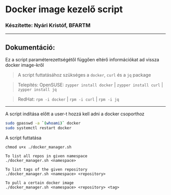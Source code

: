 # Docker image kezelő script
### Készítette: Nyári Kristóf, BFARTM
---
## Dokumentáció:
Ez a script paraméterezettségétől függően eltérő információkat ad vissza docker image-kről
> A script futtatásához szükséges a `docker`, `curl` és a `jq` package

> Telepítés: OpenSUSE: `zypper install docker` | `zypper install curl` | `zypper install jq`

> RedHat: `rpm -i docker` | `rpm -i curl` | `rpm -i jq`


---
A script indítása előtt a user-t hozzá kell adni a docker csoporthoz
```bash
sudo gpasswd -a `(whoami)` docker
sudo systemctl restart docker
```
A script futtatása
```
chmod u+x ./docker_manager.sh

To list all repos in given namespace
./docker_manager.sh <namespace>

To list tags of the given repository
./docker_manager.sh <namespace> <repository>

To pull a certain docker image
./docker_manager.sh <namespace> <repository> <tag>
```